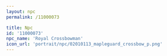 ```yaml
---
layout: npc
permalink: /11000073

title: Npc
id: '11000073'
npc_name: 'Royal Crossbowman'
icon_url: 'portrait/npc/02010113_mapleguard_crossbow_p.png'
---
```

